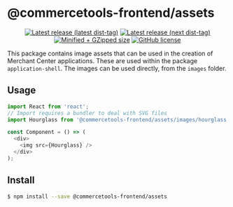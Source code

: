 # @commercetools-frontend/assets

<p align="center">
  <a href="https://www.npmjs.com/package/@commercetools-frontend/assets"><img src="https://badgen.net/npm/v/@commercetools-frontend/assets" alt="Latest release (latest dist-tag)" /></a> <a href="https://www.npmjs.com/package/@commercetools-frontend/assets"><img src="https://badgen.net/npm/v/@commercetools-frontend/assets/next" alt="Latest release (next dist-tag)" /></a> <a href="https://bundlephobia.com/result?p=@commercetools-frontend/assets"><img src="https://badgen.net/bundlephobia/minzip/@commercetools-frontend/assets" alt="Minified + GZipped size" /></a> <a href="https://github.com/commercetools/merchant-center-application-kit/blob/main/LICENSE"><img src="https://badgen.net/github/license/commercetools/merchant-center-application-kit" alt="GitHub license" /></a>
</p>

This package contains image assets that can be used in the creation of Merchant Center applications. These are used within the package `application-shell`. The images can be used directly, from the `images` folder.

## Usage

```js
import React from 'react';
// Import requires a bundler to deal with SVG files
import Hourglass from '@commercetools-frontend/assets/images/hourglass.svg';

const Component = () => (
  <div>
    <img src={Hourglass} />
  </div>
);
```

## Install

```bash
$ npm install --save @commercetools-frontend/assets
```

